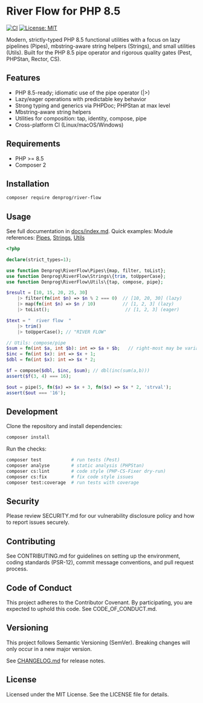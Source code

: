 # River Flow for PHP 8.5

[![CI](https://github.com/denprog/river-flow/actions/workflows/ci.yml/badge.svg)](https://github.com/denprog/river-flow/actions/workflows/ci.yml)
[![License: MIT](https://img.shields.io/badge/License-MIT-green.svg)](LICENSE)

Modern, strictly-typed PHP 8.5 functional utilities with a focus on lazy pipelines (Pipes), mbstring-aware string helpers (Strings), and small utilities (Utils). Built for the PHP 8.5 pipe operator and rigorous quality gates (Pest, PHPStan, Rector, CS).

## Features
- PHP 8.5-ready; idiomatic use of the pipe operator (|>)
- Lazy/eager operations with predictable key behavior
- Strong typing and generics via PHPDoc; PHPStan at max level
- Mbstring-aware string helpers
- Utilities for composition: tap, identity, compose, pipe
- Cross-platform CI (Linux/macOS/Windows)

## Requirements
- PHP >= 8.5
- Composer 2

## Installation
```bash
composer require denprog/river-flow
```

## Usage
See full documentation in [docs/index.md](docs/index.md). Quick examples:
Module references: [Pipes](docs/pipes.md), [Strings](docs/strings.md), [Utils](docs/utils.md)

```php
<?php

declare(strict_types=1);

use function Denprog\RiverFlow\Pipes\{map, filter, toList};
use function Denprog\RiverFlow\Strings\{trim, toUpperCase};
use function Denprog\RiverFlow\Utils\{tap, compose, pipe};

$result = [10, 15, 20, 25, 30]
    |> filter(fn(int $n) => $n % 2 === 0)  // [10, 20, 30] (lazy)
    |> map(fn(int $n) => $n / 10)          // [1, 2, 3] (lazy)
    |> toList();                            // [1, 2, 3] (eager)

$text = "  river flow  "
    |> trim()
    |> toUpperCase(); // "RIVER FLOW"

// Utils: compose/pipe
$sum = fn(int $a, int $b): int => $a + $b;   // right-most may be variadic
$inc = fn(int $x): int => $x + 1;
$dbl = fn(int $x): int => $x * 2;

$f = compose($dbl, $inc, $sum); // dbl(inc(sum(a,b)))
assert($f(3, 4) === 16);

$out = pipe(5, fn($x) => $x + 3, fn($x) => $x * 2, 'strval');
assert($out === '16');
```

## Development
Clone the repository and install dependencies:
```bash
composer install
```

Run the checks:
```bash
composer test           # run tests (Pest)
composer analyse        # static analysis (PHPStan)
composer cs:lint        # code style (PHP-CS-Fixer dry-run)
composer cs:fix         # fix code style issues
composer test:coverage  # run tests with coverage
```

## Security
Please review SECURITY.md for our vulnerability disclosure policy and how to report issues securely.

## Contributing
See CONTRIBUTING.md for guidelines on setting up the environment, coding standards (PSR-12), commit message conventions, and pull request process.

## Code of Conduct
This project adheres to the Contributor Covenant. By participating, you are expected to uphold this code. See CODE_OF_CONDUCT.md.

## Versioning
This project follows Semantic Versioning (SemVer). Breaking changes will only occur in a new major version.

See [CHANGELOG.md](CHANGELOG.md) for release notes.

## License
Licensed under the MIT License. See the LICENSE file for details.
